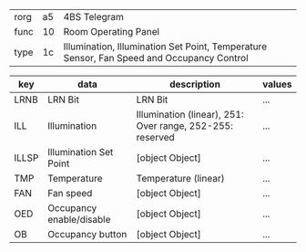 
|    |   |   |
| -- | - | - |
| rorg | a5 | 4BS Telegram |
| func | 10 | Room Operating Panel |
| type | 1c | Illumination, Illumination Set Point, Temperature Sensor, Fan Speed and Occupancy Control |

| key | data | description | values |
| --- | --- | --- | --- |
  | LRNB | LRN Bit | LRN Bit | ... | 
| ILL | Illumination | Illumination (linear), 251: Over range, 252-255: reserved | ... | 
| ILLSP | Illumination Set Point | [object Object] | ... | 
| TMP | Temperature | Temperature (linear) | ... | 
| FAN | Fan speed | [object Object] | ... | 
| OED | Occupancy enable/disable | [object Object] | ... | 
| OB | Occupancy button | [object Object] | ... | 

  